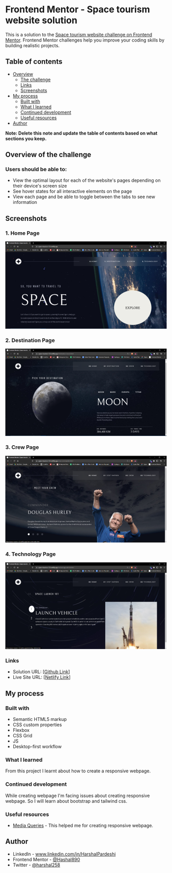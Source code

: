 # Frontend Mentor - Space tourism website solution

This is a solution to the [Space tourism website challenge on Frontend Mentor](https://www.frontendmentor.io/challenges/space-tourism-multipage-website-gRWj1URZ3). Frontend Mentor challenges help you improve your coding skills by building realistic projects. 

## Table of contents

- [Overview](#overview-of-the-challenge)
  - [The challenge](#users-should-be-able-to)
  - [Links](#links)
  - [Screenshots](#screenshots)
- [My process](#my-process)
  - [Built with](#built-with)
  - [What I learned](#what-i-learned)
  - [Continued development](#continued-development)
  - [Useful resources](#useful-resources)
- [Author](#author)

**Note: Delete this note and update the table of contents based on what sections you keep.**

## Overview of the challenge

### Users should be able to:

- View the optimal layout for each of the website's pages depending on their device's screen size
- See hover states for all interactive elements on the page
- View each page and be able to toggle between the tabs to see new information


## Screenshots

### 1. Home Page
![Home Page](./assets/solution/homePage.png)
### 2. Destination Page
![Login Page](./assets/solution/destinationPage.png)
### 3. Crew Page
![Signup Page](./assets/solution/crewPage.png)
### 4. Technology Page
![Dashboard Page](./assets/solution/technologyPage.png)


### Links

- Solution URL: [[Github Link](https://github.com/Hashal890/Space-tourism-website)]
- Live Site URL: [[Netlify Link](https://space-tourism-123.netlify.app/)]

## My process

### Built with

- Semantic HTML5 markup
- CSS custom properties
- Flexbox
- CSS Grid
- JS
- Desktop-first workflow

### What I learned

From this project I learnt about how to create a responsive webpage.

### Continued development

While creating webpage I'm facing issues about creating responsive webpage. So I will learn about bootstrap and tailwind css.

### Useful resources

- [Media Queries](https://developer.mozilla.org/en-US/docs/Web/CSS/Media_Queries/Using_media_queries) - This helped me for creating responsive webpage.

## Author

- LinkedIn - www.linkedin.com/in/HarshalPardeshi
- Frontend Mentor - [@Hashal890](https://www.frontendmentor.io/profile/Hashal890)
- Twitter - [@harshal258](https://twitter.com/harshal258)
